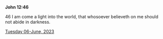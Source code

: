 **John 12:46**

46 I am come a light into the world, that whosoever believeth on me should not abide in darkness.

[Tuesday 06-June, 2023](https://t.me/s/daily_scripture)
